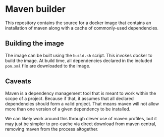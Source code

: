 # Maven builder
This repository contains the source for a docker image that contains an installation of maven along 
with a cache of commonly-used dependencies. 

## Building the image
The image can be built using the `build.sh` script. This invokes docker to build the image.
At build time, all dependencies declared in the included `pom.xml` file are downloaded to the
image.

## Caveats
Maven is a dependency management tool that is meant to work within the scope of a project. Because
if that, it assumes that all declared dependencies should form a valid project.
That means maven will not allow more than one version of a given dependency to be installed. 

We can likely work around this through clever use of maven profiles, but it may just be simpler to 
pre-cache via direct download from maven central, removing maven from the process altogether.

